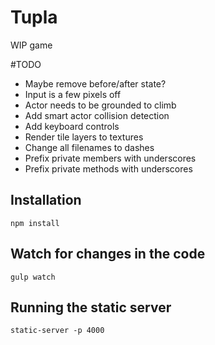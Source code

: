 # Tupla

WIP game

#TODO

- Maybe remove before/after state?
- Input is a few pixels off
- Actor needs to be grounded to climb
- Add smart actor collision detection
- Add keyboard controls
- Render tile layers to textures
- Change all filenames to dashes
- Prefix private members with underscores
- Prefix private methods with underscores

## Installation
`npm install`

## Watch for changes in the code
`gulp watch`

## Running the static server
`static-server -p 4000`
